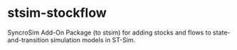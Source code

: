 # stsim-stockflow
SyncroSim Add-On Package (to stsim) for adding stocks and flows to state-and-transition simulation models in ST-Sim.
